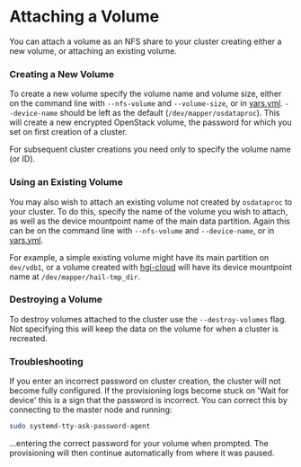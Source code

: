 # Attaching a Volume

You can attach a volume as an NFS share to your cluster creating either
a new volume, or attaching an existing volume.

### Creating a New Volume

To create a new volume specify the volume name and volume size, either
on the command line with `--nfs-volume` and `--volume-size`, or in
[vars.yml][vars]. `--device-name` should be left as the default
(`/dev/mapper/osdataproc`). This will create a new encrypted OpenStack
volume, the password for which you set on first creation of a cluster.

For subsequent cluster creations you need only to specify the volume
name (or ID).

### Using an Existing Volume

You may also wish to attach an existing volume not created by
`osdataproc` to your cluster. To do this, specify the name of the volume
you wish to attach, as well as the device mountpoint name of the main
data partition. Again this can be on the command line with
`--nfs-volume` and `--device-name`, or in [vars.yml][vars].

For example, a simple existing volume might have its main partition on
`dev/vdb1`, or a volume created with [hgi-cloud][hgi-cloud] will have
its device mountpoint name at `/dev/mapper/hail-tmp_dir`.

### Destroying a Volume

To destroy volumes attached to the cluster use the `--destroy-volumes`
flag. Not specifying this will keep the data on the volume for when a
cluster is recreated.

### Troubleshooting

If you enter an incorrect password on cluster creation, the cluster will
not become fully configured. If the provisioning logs become stuck on
'Wait for device' this is a sign that the password is incorrect. You
can correct this by connecting to the master node and running:

```bash
sudo systemd-tty-ask-password-agent
```

...entering the correct password for your volume when prompted. The
provisioning will then continue automatically from where it was paused.

<!-- References -->
[hgi-cloud]: https://github.com/wtsi-hgi/hgi-cloud
[vars]:      vars.yml
